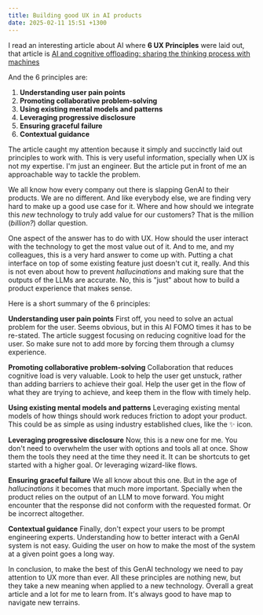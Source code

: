 ```yaml
---
title: Building good UX in AI products
date: 2025-02-11 15:51 +1300
---
```


I read an interesting article about AI where **6 UX Principles** were laid out, that article is [AI and cognitive offloading: sharing the thinking process with machines](https://uxdesign.cc/ai-and-cognitive-offloading-sharing-the-thinking-process-with-machines-2d27e66e0f31)

And the 6 principles are:

1. **Understanding user pain points**
2. **Promoting collaborative problem-solving**
3. **Using existing mental models and patterns**
4. **Leveraging progressive disclosure**
5. **Ensuring graceful failure**
6. **Contextual guidance**

The article caught my attention because it simply and succinctly laid out principles to work with. This is very useful information, specially when UX is not my expertise. I'm just an engineer. But the article put in front of me an approachable way to tackle the problem.

We all know how every company out there is slapping GenAI to their products. We are no different. And like everybody else, we are finding very hard to make up a good use case for it. Where and how should we integrate this _new_ technology to truly add value for our customers? That is the million (_billion?_) dollar question.

One aspect of the answer has to do with UX. How should the user interact with the technology to get the most value out of it. And to me, and my colleagues, this is a very hard answer to come up with. Putting a chat interface on top of some existing feature just doesn't cut it, really. And this is not even about how to prevent _hallucinations_ and making sure that the outputs of the LLMs are accurate. No, this is "just" about how to build a product experience that makes sense.

Here is a short summary of the 6 principles:

**Understanding user pain points**
First off, you need to solve an actual problem for the user. Seems obvious, but in this AI FOMO times it has to be re-stated. The article suggest focusing on reducing cognitive load for the user. So make sure not to add more by forcing them through a clumsy experience.

**Promoting collaborative problem-solving**
Collaboration that reduces cognitive load is very valuable. Look to help the user get unstuck, rather than adding barriers to achieve their goal. Help the user get in the flow of what they are trying to achieve, and keep them in the flow with timely help.

**Using existing mental models and patterns**
Leveraging existing mental models of how things should work reduces friction to adopt your product. This could be as simple as using industry established clues, like the ✨ icon.

**Leveraging progressive disclosure**
Now, this is a new one for me. You don't need to overwhelm the user with options and tools all at once. Show them the tools they need at the time they need it. It can be shortcuts to get started with a higher goal. Or leveraging wizard-like flows.

**Ensuring graceful failure**
We all know about this one. But in the age of _hallucinations_ it becomes that much more important. Specially when the product relies on the output of an LLM to move forward. You might encounter that the response did not conform with the requested format. Or be incorrect altogether.

**Contextual guidance**
Finally, don't expect your users to be prompt engineering experts. Understanding how to better interact with a GenAI system is not easy. Guiding the user on how to make the most of the system at a given point goes a long way.

In conclusion, to make the best of this GenAI technology we need to pay attention to UX more than ever. All these principles are nothing new, but they take a new meaning when applied to a new technology. Overall a great article and a lot for me to learn from. It's always good to have map to navigate new terrains.
